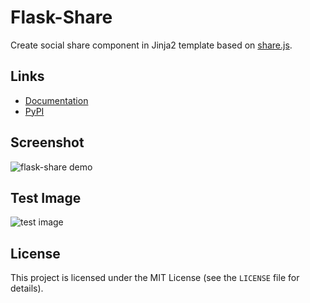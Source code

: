 # Flask-Share

Create social share component in Jinja2 template based
on [share.js](https://github.com/overtrue/share.js/).

## Links

* [Documentation](https://flask-share.readthedocs.io/en/latest/)
* [PyPI](https://pypi.org/project/Flask-Share/)

## Screenshot

![flask-share demo](images/demo.png)

## Test Image
![test image](images/pyplatform.png)
## License

This project is licensed under the MIT License (see the
`LICENSE` file for details).
